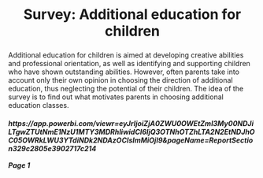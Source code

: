 <h1 align="center">Survey: Additional education for children </a>  

###

Additional education for children is aimed at developing creative abilities and professional orientation, as well as identifying and supporting children who have shown outstanding abilities. However, often parents take into account only their own opinion in choosing the direction of additional education, thus neglecting the potential of their children. The idea of the survey is to find out what motivates parents in choosing additional education classes.

<h5 align="cenеук">https://app.powerbi.com/viewr=eyJrIjoiZjA0ZWU0OWEtZmI3My00NDJiLTgwZTUtNmE1NzU1MTY3MDRhIiwidCI6IjQ3OTNhOTZhLTA2N2EtNDJhOC05OWRkLWU3YTdiNDk2NDAzOCIsImMiOjl9&pageName=ReportSection329c2805e3902717c214</a>

<br/>
<br/>
Page 1
